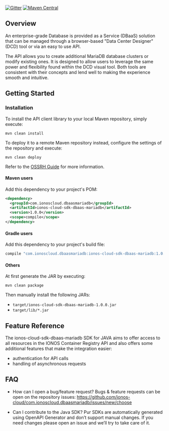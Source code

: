 [![Gitter](https://img.shields.io/gitter/room/ionos-cloud/sdk-general)](https://gitter.im/ionos-cloud/sdk-general)
[![Maven Central](https://maven-badges.herokuapp.com/maven-central/com.ionoscloud/ionos-cloud-sdk/badge.svg?style=plastic)](https://mvnrepository.com/artifact/com.ionoscloud/ionos-cloud-sdk)

## Overview

An enterprise-grade Database is provided as a Service (DBaaS) solution that
can be managed through a browser-based \"Data Center Designer\" (DCD) tool or
via an easy to use API.

The API allows you to create additional MariaDB database clusters or modify existing
ones. It is designed to allow users to leverage the same power and
flexibility found within the DCD visual tool. Both tools are consistent with
their concepts and lend well to making the experience smooth and intuitive.


## Getting Started

### Installation

To install the API client library to your local Maven repository, simply execute:

```shell
mvn clean install
```

To deploy it to a remote Maven repository instead, configure the settings of the repository and execute:

```shell
mvn clean deploy
```

Refer to the [OSSRH Guide](http://central.sonatype.org/pages/ossrh-guide.html) for more information.

#### Maven users

Add this dependency to your project's POM:

```xml
<dependency>
  <groupId>com.ionoscloud.dbaasmariadb</groupId>
  <artifactId>ionos-cloud-sdk-dbaas-mariadb</artifactId>
  <version>1.0.0</version>
  <scope>compile</scope>
</dependency>
```

#### Gradle users

Add this dependency to your project's build file:

```groovy
compile "com.ionoscloud.dbaasmariadb:ionos-cloud-sdk-dbaas-mariadb:1.0.0"
```

#### Others

At first generate the JAR by executing:

```shell
mvn clean package
```

Then manually install the following JARs:

* `target/ionos-cloud-sdk-dbaas-mariadb-1.0.0.jar`
* `target/lib/*.jar`

## Feature Reference

The ionos-cloud-sdk-dbaas-mariadb SDK for JAVA aims to offer access to all resources in the IONOS Container Registry API and also offers some additional features that make the integration easier:
 - authentication for API calls
 - handling of asynchronous requests

## FAQ

 - How can I open a bug/feature request?
	Bugs & feature requests can be open on the repository issues: https://github.com/ionos-cloud/com.ionoscloud.dbaasmariadb/issues/new/choose

 - Can I contribute to the Java SDK?
    Pur SDKs are automatically generated using OpenAPI Generator and don’t support manual changes. If you need changes please open an issue and we’ll try to take care of it.
